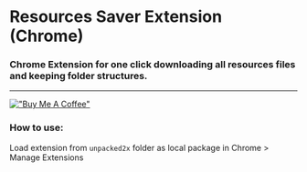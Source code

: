 # Resources Saver Extension (Chrome)

### Chrome Extension for one click downloading all resources files and keeping folder structures.

--------------------------------------------------------------------------------------------------

[!["Buy Me A Coffee"](https://www.buymeacoffee.com/assets/img/custom_images/orange_img.png)](https://www.buymeacoffee.com/up209d)

### How to use:
Load extension from `unpacked2x` folder as local package in Chrome > Manage Extensions
